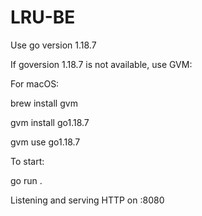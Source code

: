 # LRU-BE


Use go version 1.18.7 


If goversion 1.18.7 is not available, use GVM:

For macOS:
  
  brew install gvm
  
  gvm install go1.18.7 
  
  gvm use go1.18.7


To start:

go run .

Listening and serving HTTP on :8080
